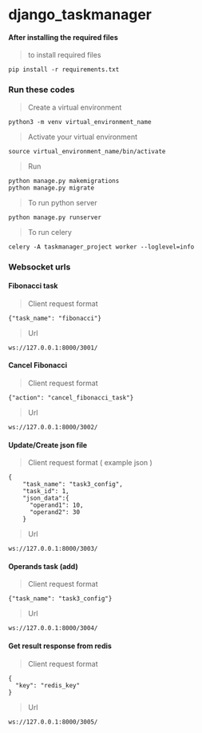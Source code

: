 # django_taskmanager
#### After installing the required files
> to install required files
```
pip install -r requirements.txt
```
### Run these codes
> Create a virtual environment
```
python3 -m venv virtual_environment_name
```
> Activate your virtual environment
```
source virtual_environment_name/bin/activate
```
> Run
```
python manage.py makemigrations
python manage.py migrate
```
> To run python server
```
python manage.py runserver
```
> To run celery
```
celery -A taskmanager_project worker --loglevel=info
```
### Websocket urls
#### Fibonacci task
> Client request format
```
{"task_name": "fibonacci"}
```
>Url
```
ws://127.0.0.1:8000/3001/
```
#### Cancel Fibonacci
> Client request format
```
{"action": "cancel_fibonacci_task"}
```
> Url
```
ws://127.0.0.1:8000/3002/
```
#### Update/Create json file
> Client request format ( example json )
```
{
    "task_name": "task3_config",
    "task_id": 1,
    "json_data":{
      "operand1": 10,
      "operand2": 30
    }
```
> Url
```
ws://127.0.0.1:8000/3003/
```
#### Operands task (add)
> Client request format
```
{"task_name": "task3_config"}
```
> Url
```
ws://127.0.0.1:8000/3004/
```
#### Get result response from redis
> Client request format
```
{
  "key": "redis_key"
}
```
> Url
```
ws://127.0.0.1:8000/3005/
``` 
